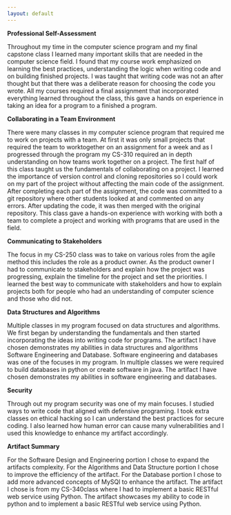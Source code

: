 ```yaml
---
layout: default
---
```


**Professional Self-Assessment**

Throughout my time in the computer science program and my final capstone class I learned many important skills that are needed in the computer science field.
I found that my course work emphasized on learning the best practices, understanding the logic when writing code and on building finished projects. I was taught that writing code was not an
  after thought but that there was a deliberate reason for choosing the code you wrote. All my courses required a final assignment that incorporated everything learned 
  throughout the class, this gave a hands on experience in taking an idea for a program to a finished a program. 
  
**Collaborating in a Team Environment**

There were many classes in my computer science program that required me to work on projects with a team. At first it was only small projects that required the
 team to worktogether on an assignment for a week and as I progressed through the program my CS-310 required an in depth understanding on how teams work together on a project. The first 
  half of this class taught us the fundamentals of collaborating on a project. I learned the importance of version control and cloning repositories so I could work on my part of 
  the project without affecting the main code of the assignment. After completing each part of the assignment, the code was committed to a git repository where other students 
  looked at and commented on any errors. After updating the code, it was then merged with the original repository. This class gave a hands-on experience with working with both a 
  team to complete a project and working with programs that are used in the field.
  
**Communicating to Stakeholders**

The focus in my CS-250 class was to take on various roles from the agile method this includes the role as a product owner. As the product owner I had to communicate to 
 stakeholders and explain how the project was progressing, explain the timeline for the project and set the priorities. I learned the best way to communicate with stakeholders 
 and how to explain projects both for people who had an understanding of computer science and those who did not.  
  
**Data Structures and Algorithms**

Multiple classes in my program focused on data structures and algorithms. We first began by understanding the fundamentals and then started incorporating the ideas into writing code for programs. The artifact I have chosen demonstrates my abilities in data structures and algorithms Software Engineering and Database. Software engineering and databases was one of the focuses in my program. In multiple classes we were required to build databases in python or create software in java. The artifact I have chosen demonstrates my abilities in software engineering and databases.
  
**Security**

  Through out my program security was one of my main focuses. I studied ways to write code that aligned with defensive programing. I took extra classes on ethical hacking so I 
 can understand the best practices for secure coding. I also learned how human error can cause many vulnerabilities and I used this knowledge to enhance my artifact accordingly. 

**Artifact Summary**

For the Software Design and Engineering portion I chose to expand the artifacts complexity. For the Algorithms and Data Structure portion I chose to improve the efficiency of the artifact. For the Database portion I chose to add more advanced concepts of MySQl to enhance the artifact. The artifact I chose is from my CS-340class where I had to implement a basic RESTful web service using Python. The artifact showcases my ability to code in python and to implement a basic RESTful web service using Python.
